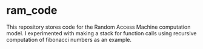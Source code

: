 # ram_code
This repository stores code for the Random Access Machine computation model. I experimented with making a stack for function calls using recursive computation of fibonacci numbers as an example.
